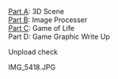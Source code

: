   
[Part A](3DScene.html): 3D Scene   
[Part B](ImageProcesser.html): Image Processer     
[Part C](GameOfLifeColor.html): Game of Life     
Part D: Game Graphic Write Up

Unpload check

<script src="https://cdnjs.cloudflare.com/ajax/libs/three.js/r71/three.js"></script>
<script src="https://cdnjs.cloudflare.com/ajax/libs/three.js/r71/three.min.js"></script>

IMG_5418.JPG
